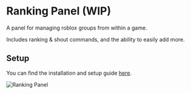 # Ranking Panel (WIP)

A panel for managing roblox groups from within a game.

Includes ranking & shout commands, and the ability to easily add more.

## Setup

You can find the installation and setup guide [here](https://simplynoni.gitbook.io/ranking-panel/setup/installation).

![Ranking Panel](https://i.imgur.com/QjiIGo8.png)
